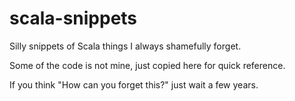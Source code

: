 # scala-snippets
Silly snippets of Scala things I always shamefully forget.

Some of the code is not mine, just copied here for quick reference.

If you think "How can you forget this?" just wait a few years.
